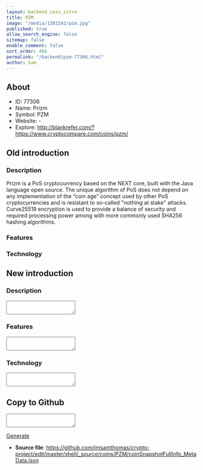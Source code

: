 ```yaml
---
layout: backend_coin_intro
title: PZM
image: "/media/1383242/pzm.jpg"
published: true
allow_search_engine: false
sitemap: false
enable_comment: false
sort_order: 466
permalink: "/backend/pzm-77306.html"
author: Sam
---
```


## About

- ID: 77306
- Name: Prizm
- Symbol: PZM
- Website: -
- Explore: http://blankrefer.com/?https://www.cryptocompare.com/coins/pzm/


## Old introduction

### Description

<p><span>Prizm is a PoS cryptocurrency based on the NEXT core, built with the Java language open source. The unique algorithm of PoS does not depend on any implementation of the “coin age” concept used by other PoS cryptocurrencies and is resistant to so-called "nothing at stake" attacks. Curve25519 encryption is used to provide a balance of security and required processing power among with more commonly used SHA256 hashing algorithms.</span></p>

### Features


### Technology




## New introduction


### Description
<textarea id="meta_description" name="description"></textarea>

### Features
<textarea id="meta_features" name="features"></textarea>

### Technology
<textarea id="meta_technology" name="technology"></textarea>


## Copy to Github

<textarea id="coinsnapshotfullinfo_metadata"></textarea>

<a href="#gen" onclick="generateMetaDatJson()">Generate</a>

- **Source file**: <a href="https://github.com/imsamthomas/crypto-project/edit/master/shell/_source/coins/PZM/coinSnapshotFullInfo_MetaData.json">https://github.com/imsamthomas/crypto-project/edit/master/shell/_source/coins/PZM/coinSnapshotFullInfo_MetaData.json</a>

